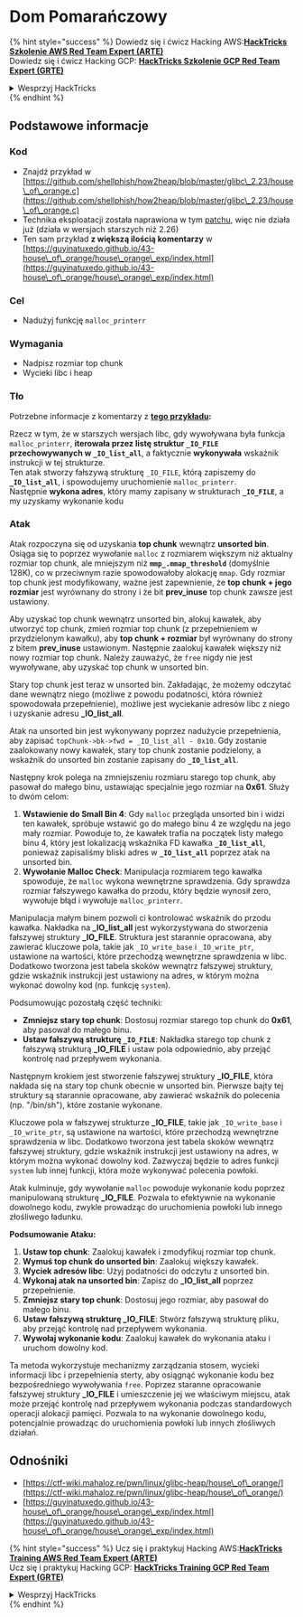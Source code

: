 # Dom Pomarańczowy

{% hint style="success" %}
Dowiedz się i ćwicz Hacking AWS:<img src="/.gitbook/assets/arte.png" alt="" data-size="line">[**HackTricks Szkolenie AWS Red Team Expert (ARTE)**](https://training.hacktricks.xyz/courses/arte)<img src="/.gitbook/assets/arte.png" alt="" data-size="line">\
Dowiedz się i ćwicz Hacking GCP: <img src="/.gitbook/assets/grte.png" alt="" data-size="line">[**HackTricks Szkolenie GCP Red Team Expert (GRTE)**<img src="/.gitbook/assets/grte.png" alt="" data-size="line">](https://training.hacktricks.xyz/courses/grte)

<details>

<summary>Wesprzyj HackTricks</summary>

* Sprawdź [**plany subskrypcyjne**](https://github.com/sponsors/carlospolop)!
* **Dołącz do** 💬 [**grupy Discord**](https://discord.gg/hRep4RUj7f) lub [**grupy telegramowej**](https://t.me/peass) lub **śledź** nas na **Twitterze** 🐦 [**@hacktricks\_live**](https://twitter.com/hacktricks\_live)**.**
* **Udostępniaj sztuczki hakerskie, przesyłając PR-y do** [**HackTricks**](https://github.com/carlospolop/hacktricks) i [**HackTricks Cloud**](https://github.com/carlospolop/hacktricks-cloud) na githubie.

</details>
{% endhint %}

## Podstawowe informacje

### Kod

* Znajdź przykład w [https://github.com/shellphish/how2heap/blob/master/glibc\_2.23/house\_of\_orange.c](https://github.com/shellphish/how2heap/blob/master/glibc\_2.23/house\_of\_orange.c)
* Technika eksploatacji została naprawiona w tym [patchu](https://sourceware.org/git/?p=glibc.git;a=blobdiff;f=stdlib/abort.c;h=117a507ff88d862445551f2c07abb6e45a716b75;hp=19882f3e3dc1ab830431506329c94dcf1d7cc252;hb=91e7cf982d0104f0e71770f5ae8e3faf352dea9f;hpb=0c25125780083cbba22ed627756548efe282d1a0), więc nie działa już (działa w wersjach starszych niż 2.26)
* Ten sam przykład **z większą ilością komentarzy** w [https://guyinatuxedo.github.io/43-house\_of\_orange/house\_orange\_exp/index.html](https://guyinatuxedo.github.io/43-house\_of\_orange/house\_orange\_exp/index.html)

### Cel

* Nadużyj funkcję `malloc_printerr`

### Wymagania

* Nadpisz rozmiar top chunk
* Wycieki libc i heap

### Tło

Potrzebne informacje z komentarzy z [**tego przykładu**](https://guyinatuxedo.github.io/43-house\_of\_orange/house\_orange\_exp/index.html)**:**

Rzecz w tym, że w starszych wersjach libc, gdy wywoływana była funkcja `malloc_printerr`, **iterowała przez listę struktur `_IO_FILE` przechowywanych w `_IO_list_all`**, a faktycznie **wykonywała** wskaźnik instrukcji w tej strukturze.\
Ten atak stworzy fałszywą strukturę `_IO_FILE`, którą zapiszemy do **`_IO_list_all`**, i spowodujemy uruchomienie `malloc_printerr`.\
Następnie **wykona adres**, który mamy zapisany w strukturach **`_IO_FILE`**, a my uzyskamy wykonanie kodu

### Atak

Atak rozpoczyna się od uzyskania **top chunk** wewnątrz **unsorted bin**. Osiąga się to poprzez wywołanie `malloc` z rozmiarem większym niż aktualny rozmiar top chunk, ale mniejszym niż **`mmp_.mmap_threshold`** (domyślnie 128K), co w przeciwnym razie spowodowałoby alokację `mmap`. Gdy rozmiar top chunk jest modyfikowany, ważne jest zapewnienie, że **top chunk + jego rozmiar** jest wyrównany do strony i że bit **prev\_inuse** top chunk zawsze jest ustawiony.

Aby uzyskać top chunk wewnątrz unsorted bin, alokuj kawałek, aby utworzyć top chunk, zmień rozmiar top chunk (z przepełnieniem w przydzielonym kawałku), aby **top chunk + rozmiar** był wyrównany do strony z bitem **prev\_inuse** ustawionym. Następnie zaalokuj kawałek większy niż nowy rozmiar top chunk. Należy zauważyć, że `free` nigdy nie jest wywoływane, aby uzyskać top chunk w unsorted bin.

Stary top chunk jest teraz w unsorted bin. Zakładając, że możemy odczytać dane wewnątrz niego (możliwe z powodu podatności, która również spowodowała przepełnienie), możliwe jest wyciekanie adresów libc z niego i uzyskanie adresu **\_IO\_list\_all**.

Atak na unsorted bin jest wykonywany poprzez nadużycie przepełnienia, aby zapisać `topChunk->bk->fwd = _IO_list_all - 0x10`. Gdy zostanie zaalokowany nowy kawałek, stary top chunk zostanie podzielony, a wskaźnik do unsorted bin zostanie zapisany do **`_IO_list_all`**.

Następny krok polega na zmniejszeniu rozmiaru starego top chunk, aby pasował do małego binu, ustawiając specjalnie jego rozmiar na **0x61**. Służy to dwóm celom:

1. **Wstawienie do Small Bin 4**: Gdy `malloc` przegląda unsorted bin i widzi ten kawałek, spróbuje wstawić go do małego binu 4 ze względu na jego mały rozmiar. Powoduje to, że kawałek trafia na początek listy małego binu 4, który jest lokalizacją wskaźnika FD kawałka **`_IO_list_all`**, ponieważ zapisaliśmy bliski adres w **`_IO_list_all`** poprzez atak na unsorted bin.
2. **Wywołanie Malloc Check**: Manipulacja rozmiarem tego kawałka spowoduje, że `malloc` wykona wewnętrzne sprawdzenia. Gdy sprawdza rozmiar fałszywego kawałka do przodu, który będzie wynosił zero, wywołuje błąd i wywołuje `malloc_printerr`.

Manipulacja małym binem pozwoli ci kontrolować wskaźnik do przodu kawałka. Nakładka na **\_IO\_list\_all** jest wykorzystywana do stworzenia fałszywej struktury **\_IO\_FILE**. Struktura jest starannie opracowana, aby zawierać kluczowe pola, takie jak `_IO_write_base` i `_IO_write_ptr`, ustawione na wartości, które przechodzą wewnętrzne sprawdzenia w libc. Dodatkowo tworzona jest tabela skoków wewnątrz fałszywej struktury, gdzie wskaźnik instrukcji jest ustawiony na adres, w którym można wykonać dowolny kod (np. funkcję `system`).

Podsumowując pozostałą część techniki:

* **Zmniejsz stary top chunk**: Dostosuj rozmiar starego top chunk do **0x61**, aby pasował do małego binu.
* **Ustaw fałszywą strukturę `_IO_FILE`**: Nakładka starego top chunk z fałszywą strukturą **\_IO\_FILE** i ustaw pola odpowiednio, aby przejąć kontrolę nad przepływem wykonania.

Następnym krokiem jest stworzenie fałszywej struktury **\_IO\_FILE**, która nakłada się na stary top chunk obecnie w unsorted bin. Pierwsze bajty tej struktury są starannie opracowane, aby zawierać wskaźnik do polecenia (np. "/bin/sh"), które zostanie wykonane.

Kluczowe pola w fałszywej strukturze **\_IO\_FILE**, takie jak `_IO_write_base` i `_IO_write_ptr`, są ustawione na wartości, które przechodzą wewnętrzne sprawdzenia w libc. Dodatkowo tworzona jest tabela skoków wewnątrz fałszywej struktury, gdzie wskaźnik instrukcji jest ustawiony na adres, w którym można wykonać dowolny kod. Zazwyczaj będzie to adres funkcji `system` lub innej funkcji, która może wykonywać polecenia powłoki.

Atak kulminuje, gdy wywołanie `malloc` powoduje wykonanie kodu poprzez manipulowaną strukturę **\_IO\_FILE**. Pozwala to efektywnie na wykonanie dowolnego kodu, zwykle prowadząc do uruchomienia powłoki lub innego złośliwego ładunku.

**Podsumowanie Ataku:**

1. **Ustaw top chunk**: Zaalokuj kawałek i zmodyfikuj rozmiar top chunk.
2. **Wymuś top chunk do unsorted bin**: Zaalokuj większy kawałek.
3. **Wyciek adresów libc**: Użyj podatności do odczytu z unsorted bin.
4. **Wykonaj atak na unsorted bin**: Zapisz do **\_IO\_list\_all** poprzez przepełnienie.
5. **Zmniejsz stary top chunk**: Dostosuj jego rozmiar, aby pasował do małego binu.
6. **Ustaw fałszywą strukturę \_IO\_FILE**: Stwórz fałszywą strukturę pliku, aby przejąć kontrolę nad przepływem wykonania.
7. **Wywołaj wykonanie kodu**: Zaalokuj kawałek do wykonania ataku i uruchom dowolny kod.

Ta metoda wykorzystuje mechanizmy zarządzania stosem, wycieki informacji libc i przepełnienia sterty, aby osiągnąć wykonanie kodu bez bezpośredniego wywoływania `free`. Poprzez staranne opracowanie fałszywej struktury **\_IO\_FILE** i umieszczenie jej we właściwym miejscu, atak może przejąć kontrolę nad przepływem wykonania podczas standardowych operacji alokacji pamięci. Pozwala to na wykonanie dowolnego kodu, potencjalnie prowadząc do uruchomienia powłoki lub innych złośliwych działań.
## Odnośniki

* [https://ctf-wiki.mahaloz.re/pwn/linux/glibc-heap/house\_of\_orange/](https://ctf-wiki.mahaloz.re/pwn/linux/glibc-heap/house\_of\_orange/)
* [https://guyinatuxedo.github.io/43-house\_of\_orange/house\_orange\_exp/index.html](https://guyinatuxedo.github.io/43-house\_of\_orange/house\_orange\_exp/index.html)

{% hint style="success" %}
Ucz się i praktykuj Hacking AWS:<img src="/.gitbook/assets/arte.png" alt="" data-size="line">[**HackTricks Training AWS Red Team Expert (ARTE)**](https://training.hacktricks.xyz/courses/arte)<img src="/.gitbook/assets/arte.png" alt="" data-size="line">\
Ucz się i praktykuj Hacking GCP: <img src="/.gitbook/assets/grte.png" alt="" data-size="line">[**HackTricks Training GCP Red Team Expert (GRTE)**<img src="/.gitbook/assets/grte.png" alt="" data-size="line">](https://training.hacktricks.xyz/courses/grte)

<details>

<summary>Wesprzyj HackTricks</summary>

* Sprawdź [**plany subskrypcyjne**](https://github.com/sponsors/carlospolop)!
* **Dołącz do** 💬 [**grupy Discord**](https://discord.gg/hRep4RUj7f) lub [**grupy telegramowej**](https://t.me/peass) lub **śledź** nas na **Twitterze** 🐦 [**@hacktricks\_live**](https://twitter.com/hacktricks\_live)**.**
* **Udostępnij sztuczki hakerskie, przesyłając PR-y do** [**HackTricks**](https://github.com/carlospolop/hacktricks) i [**HackTricks Cloud**](https://github.com/carlospolop/hacktricks-cloud) repozytoriów na githubie.

</details>
{% endhint %}
